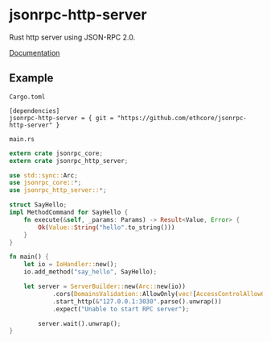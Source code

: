 # jsonrpc-http-server
Rust http server using JSON-RPC 2.0.

[Documentation](http://ethcore.github.io/jsonrpc/jsonrpc_http_server/index.html)

## Example

`Cargo.toml`

```
[dependencies]
jsonrpc-http-server = { git = "https://github.com/ethcore/jsonrpc-http-server" }
```

`main.rs`

```rust
extern crate jsonrpc_core;
extern crate jsonrpc_http_server;

use std::sync::Arc;
use jsonrpc_core::*;
use jsonrpc_http_server::*;

struct SayHello;
impl MethodCommand for SayHello {
    fn execute(&self, _params: Params) -> Result<Value, Error> {
        Ok(Value::String("hello".to_string()))
    }
}

fn main() {
    let io = IoHandler::new();
    io.add_method("say_hello", SayHello);

    let server = ServerBuilder::new(Arc::new(io))
			.cors(DomainsValidation::AllowOnly(vec![AccessControlAllowOrigin::Null]))
			.start_http(&"127.0.0.1:3030".parse().unwrap())
			.expect("Unable to start RPC server");

		server.wait().unwrap();
}
```
